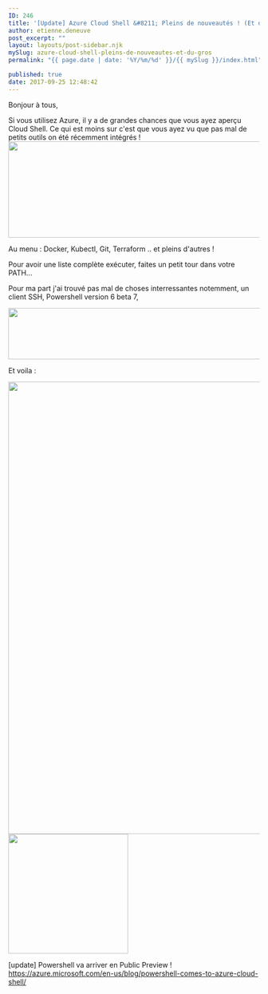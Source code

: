 ```yaml
---
ID: 246
title: '[Update] Azure Cloud Shell &#8211; Pleins de nouveautés ! (Et du gros) &#8211; Powershell is Coming !'
author: etienne.deneuve
post_excerpt: ""
layout: layouts/post-sidebar.njk
mySlug: azure-cloud-shell-pleins-de-nouveautes-et-du-gros
permalink: "{{ page.date | date: '%Y/%m/%d' }}/{{ mySlug }}/index.html"

published: true
date: 2017-09-25 12:48:42
---
```

Bonjour à tous,

Si vous utilisez Azure, il y a de grandes chances que vous ayez aperçu Cloud Shell. Ce qui est moins sur c'est que vous ayez vu que pas mal de petits outils on été récemment intégrés !<img class="alignnone size-full wp-image-248" src="https://etienne.deneuve.xyz/wp-content/uploads/2017/09/cloudshell-containers.png" alt="" width="1658" height="193" />

Au menu : Docker, Kubectl, Git, Terraform .. et pleins d'autres !

Pour avoir une liste complète exécuter, faites un petit tour dans votre PATH...

Pour ma part j'ai trouvé pas mal de choses interressantes notemment, un client SSH, Powershell version 6 beta 7,

<img class="alignnone size-full wp-image-247" src="https://etienne.deneuve.xyz/wp-content/uploads/2017/09/cloudshell-ps.png" alt="" width="690" height="103" />

Et voila :

<img class="alignnone size-full wp-image-249" src="https://etienne.deneuve.xyz/wp-content/uploads/2017/09/Cloud-Shell.png" alt="" width="1625" height="907" />

<img class="alignnone size-full wp-image-252" src="https://etienne.deneuve.xyz/wp-content/uploads/2017/09/download.png" alt="" width="240" height="240" />

[update] Powershell va arriver en Public Preview ! https://azure.microsoft.com/en-us/blog/powershell-comes-to-azure-cloud-shell/

&nbsp;